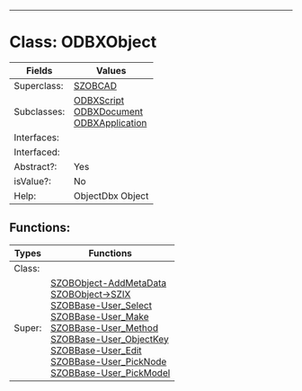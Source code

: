 ---------

# Class:	ODBXObject

| Fields | Values |
| --------- | --------- |
| Superclass: | [SZOBCAD](SZOBCAD.html) |
| Subclasses: | [ODBXScript](ODBXScript.html) <br> [ODBXDocument](ODBXDocument.html) <br> [ODBXApplication](ODBXApplication.html) |
| Interfaces: |  |
| Interfaced: |  |
| Abstract?: | Yes |
| isValue?: | No |
| Help: | ObjectDbx Object |


## Functions:

| Types | Functions |
| --------- | --------- |
| Class: |  |
| Super: | [SZOBObject-AddMetaData](SZOBObject.html) <br> [SZOBObject->SZIX](SZOBObject.html) <br> [SZOBBase-User_Select](SZOBBase.html) <br> [SZOBBase-User_Make](SZOBBase.html) <br> [SZOBBase-User_Method](SZOBBase.html) <br> [SZOBBase-User_ObjectKey](SZOBBase.html) <br> [SZOBBase-User_Edit](SZOBBase.html) <br> [SZOBBase-User_PickNode](SZOBBase.html) <br> [SZOBBase-User_PickModel](SZOBBase.html) |


